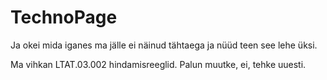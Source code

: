 # TechnoPage
Ja okei mida iganes ma jälle ei näinud tähtaega ja nüüd teen see lehe üksi.

Ma vihkan LTAT.03.002 hindamisreeglid. Palun muutke, ei, tehke uuesti.